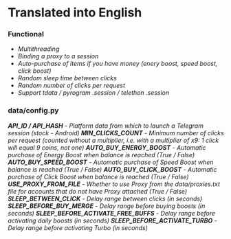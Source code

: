 # Translated into English
 
### Functional
+ _Multithreading_
+ _Binding a proxy to a session_
+ _Auto-purchase of items if you have money (enery boost, speed boost, click boost)_
+ _Random sleep time between clicks_
+ _Random number of clicks per request_
+ _Support tdata / pyrogram .session / telethon .session_

### data/config.py  
_**API_ID / API_HASH** - Platform data from which to launch a Telegram session (stock - Android)
**MIN_CLICKS_COUNT** - Minimum number of clicks per request (counted without a multiplier, i.e. with a multiplier of x9: 1 click will equal 9 coins, not one)
**AUTO_BUY_ENERGY_BOOST** - Automatic purchase of Energy Boost when balance is reached (True / False)
**AUTO_BUY_SPEED_BOOST** - Automatic purchase of Speed ​​Boost when balance is reached (True / False)
**AUTO_BUY_CLICK_BOOST** - Automatic purchase of Click Boost when balance is reached (True / False)
**USE_PROXY_FROM_FILE** - Whether to use Proxy from the data/proxies.txt file for accounts that do not have Proxy attached (True / False)
**SLEEP_BETWEEN_CLICK** - Delay range between clicks (in seconds)
**SLEEP_BEFORE_BUY_MERGE** - Delay range before buying boosts (in seconds)
**SLEEP_BEFORE_ACTIVATE_FREE_BUFFS** - Delay range before activating daily boosts (in seconds)
**SLEEP_BEFORE_ACTIVATE_TURBO** - Delay range before activating Turbo (in seconds)_
